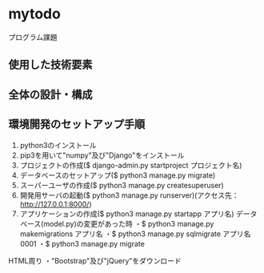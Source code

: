 # mytodo
プログラム課題
## 使用した技術要素

## 全体の設計・構成

## 環境開発のセットアップ手順
1. python3のインストール
2. pip3を用いて"numpy"及び"Django"をインストール
3. プロジェクトの作成($ django-admin.py startproject プロジェクト名)
4. データベースのセットアップ($ python3 manage.py migrate)
5. スーパーユーザの作成($ python3 manage.py createsuperuser)
6. 開発用サーバの起動($ python3 manage.py runserver)(アクセス先：http://127.0.0.1:8000/)
7. アプリケーションの作成($ python3 manage.py startapp アプリ名)
データベース(model.py)の変更があった時
・$ python3 manage.py makemigrations アプリ名
・$ python3 manage.py sqlmigrate アプリ名 0001
・$ python3 manage.py migrate

HTML周り
・"Bootstrap"及び"jQuery"をダウンロード
